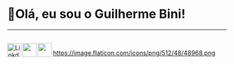 <h1>👋Olá, eu sou o Guilherme Bini!</h1> <hr> <br> 
<!-- Links [LinkedIn, Intagram, Twitter, Youtube, e + -->
<a target="_blank" href="https://www.linkedin.com/in/guilhermebini">
  <img align="left" alt="LinkdeIN" width="32px" src="https://cdn.jsdelivr.net/npm/simple-icons@v3/icons/linkedin.svg" />
<a target="_blank" href="https://www.instagram.com/guilhermebinii/">
  <img align="left" alt"Instagram" width="32px" src="https://cdn.jsdelivr.net/npm/simple-icons@v3/icons/instagram.svg" />
<a target ="_blank" href"https://twitter.com/GuilhermeBinii">
  <img align="left" alt"Twitter" width="32px" src="https://img.icons8.com/metro/452/twitter.png" />

https://image.flaticon.com/icons/png/512/48/48968.png

